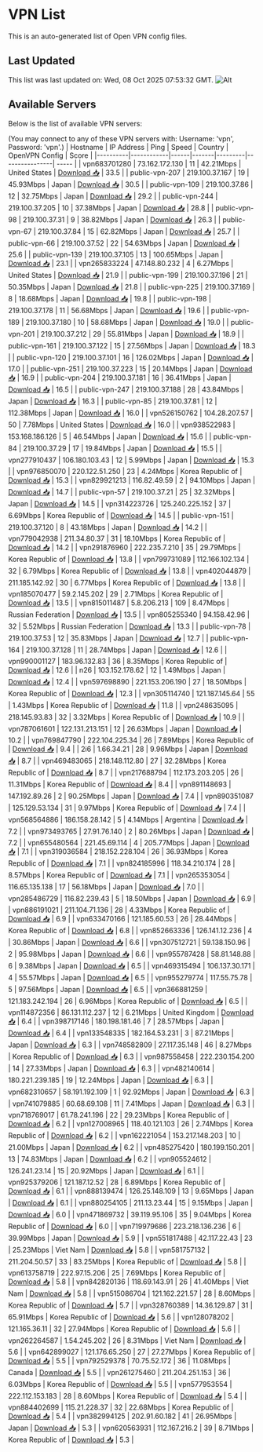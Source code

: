 # VPN List

This is an auto-generated list of Open VPN config files.

## Last Updated

This list was last updated on: Wed, 08 Oct 2025 07:53:32 GMT.
![Alt](https://repobeats.axiom.co/api/embed/186b98318ef1479477931607c1ad7d823f12451f.svg "Repobeats analytics image")

## Available Servers

Below is the list of available VPN servers:

(You may connect to any of these VPN servers with: Username: 'vpn', Password: 'vpn'.)
| Hostname | IP Address | Ping | Speed | Country | OpenVPN Config | Score |
|----------|------------|------|-------|---------|----------------| ----- |
| vpn683701280 | 73.162.172.130 | 11 | 42.21Mbps | United States | [Download 📥](./configs/server_0_US.ovpn) | 33.5 |
| public-vpn-207 | 219.100.37.167 | 19 | 45.93Mbps | Japan | [Download 📥](./configs/server_1_JP.ovpn) | 30.5 |
| public-vpn-109 | 219.100.37.86 | 12 | 32.75Mbps | Japan | [Download 📥](./configs/server_2_JP.ovpn) | 29.2 |
| public-vpn-244 | 219.100.37.205 | 10 | 37.38Mbps | Japan | [Download 📥](./configs/server_3_JP.ovpn) | 28.8 |
| public-vpn-98 | 219.100.37.31 | 9 | 38.82Mbps | Japan | [Download 📥](./configs/server_4_JP.ovpn) | 26.3 |
| public-vpn-67 | 219.100.37.84 | 15 | 62.82Mbps | Japan | [Download 📥](./configs/server_5_JP.ovpn) | 25.7 |
| public-vpn-66 | 219.100.37.52 | 22 | 54.63Mbps | Japan | [Download 📥](./configs/server_6_JP.ovpn) | 25.6 |
| public-vpn-139 | 219.100.37.105 | 13 | 100.65Mbps | Japan | [Download 📥](./configs/server_7_JP.ovpn) | 23.1 |
| vpn265833224 | 47.148.80.232 | 4 | 6.27Mbps | United States | [Download 📥](./configs/server_8_US.ovpn) | 21.9 |
| public-vpn-199 | 219.100.37.196 | 21 | 50.35Mbps | Japan | [Download 📥](./configs/server_9_JP.ovpn) | 21.8 |
| public-vpn-225 | 219.100.37.169 | 8 | 18.68Mbps | Japan | [Download 📥](./configs/server_10_JP.ovpn) | 19.8 |
| public-vpn-198 | 219.100.37.178 | 11 | 56.68Mbps | Japan | [Download 📥](./configs/server_11_JP.ovpn) | 19.6 |
| public-vpn-189 | 219.100.37.180 | 10 | 58.68Mbps | Japan | [Download 📥](./configs/server_12_JP.ovpn) | 19.0 |
| public-vpn-201 | 219.100.37.212 | 29 | 55.81Mbps | Japan | [Download 📥](./configs/server_13_JP.ovpn) | 18.9 |
| public-vpn-161 | 219.100.37.122 | 15 | 27.56Mbps | Japan | [Download 📥](./configs/server_14_JP.ovpn) | 18.3 |
| public-vpn-120 | 219.100.37.101 | 16 | 126.02Mbps | Japan | [Download 📥](./configs/server_15_JP.ovpn) | 17.0 |
| public-vpn-251 | 219.100.37.223 | 15 | 20.14Mbps | Japan | [Download 📥](./configs/server_16_JP.ovpn) | 16.9 |
| public-vpn-204 | 219.100.37.181 | 16 | 36.41Mbps | Japan | [Download 📥](./configs/server_17_JP.ovpn) | 16.5 |
| public-vpn-247 | 219.100.37.188 | 28 | 43.84Mbps | Japan | [Download 📥](./configs/server_18_JP.ovpn) | 16.3 |
| public-vpn-85 | 219.100.37.81 | 12 | 112.38Mbps | Japan | [Download 📥](./configs/server_19_JP.ovpn) | 16.0 |
| vpn526150762 | 104.28.207.57 | 50 | 7.78Mbps | United States | [Download 📥](./configs/server_20_US.ovpn) | 16.0 |
| vpn938522983 | 153.168.186.126 | 5 | 46.54Mbps | Japan | [Download 📥](./configs/server_21_JP.ovpn) | 15.6 |
| public-vpn-84 | 219.100.37.29 | 17 | 19.84Mbps | Japan | [Download 📥](./configs/server_22_JP.ovpn) | 15.5 |
| vpn277910437 | 106.180.103.43 | 12 | 5.99Mbps | Japan | [Download 📥](./configs/server_23_JP.ovpn) | 15.3 |
| vpn976850070 | 220.122.51.250 | 23 | 4.24Mbps | Korea Republic of | [Download 📥](./configs/server_24_KR.ovpn) | 15.3 |
| vpn829921213 | 116.82.49.59 | 2 | 94.10Mbps | Japan | [Download 📥](./configs/server_25_JP.ovpn) | 14.7 |
| public-vpn-57 | 219.100.37.21 | 25 | 32.32Mbps | Japan | [Download 📥](./configs/server_26_JP.ovpn) | 14.5 |
| vpn314223726 | 125.240.225.152 | 37 | 6.69Mbps | Korea Republic of | [Download 📥](./configs/server_27_KR.ovpn) | 14.5 |
| public-vpn-151 | 219.100.37.120 | 8 | 43.18Mbps | Japan | [Download 📥](./configs/server_28_JP.ovpn) | 14.2 |
| vpn779042938 | 211.34.80.37 | 31 | 18.10Mbps | Korea Republic of | [Download 📥](./configs/server_29_KR.ovpn) | 14.2 |
| vpn291876960 | 222.235.7.210 | 35 | 29.79Mbps | Korea Republic of | [Download 📥](./configs/server_30_KR.ovpn) | 13.8 |
| vpn799731089 | 112.166.102.134 | 32 | 6.79Mbps | Korea Republic of | [Download 📥](./configs/server_31_KR.ovpn) | 13.8 |
| vpn402044879 | 211.185.142.92 | 30 | 6.77Mbps | Korea Republic of | [Download 📥](./configs/server_32_KR.ovpn) | 13.8 |
| vpn185070477 | 59.2.145.202 | 29 | 2.71Mbps | Korea Republic of | [Download 📥](./configs/server_33_KR.ovpn) | 13.5 |
| vpn815011487 | 5.8.206.213 | 109 | 8.47Mbps | Russian Federation | [Download 📥](./configs/server_34_RU.ovpn) | 13.5 |
| vpn805255340 | 94.158.42.96 | 32 | 5.52Mbps | Russian Federation | [Download 📥](./configs/server_35_RU.ovpn) | 13.3 |
| public-vpn-78 | 219.100.37.53 | 12 | 35.83Mbps | Japan | [Download 📥](./configs/server_36_JP.ovpn) | 12.7 |
| public-vpn-164 | 219.100.37.128 | 11 | 28.74Mbps | Japan | [Download 📥](./configs/server_37_JP.ovpn) | 12.6 |
| vpn990001127 | 183.96.132.83 | 36 | 8.35Mbps | Korea Republic of | [Download 📥](./configs/server_38_KR.ovpn) | 12.6 |
| n26 | 103.152.178.62 | 12 | 1.49Mbps | Japan | [Download 📥](./configs/server_39_JP.ovpn) | 12.4 |
| vpn597698890 | 221.153.206.190 | 27 | 18.50Mbps | Korea Republic of | [Download 📥](./configs/server_40_KR.ovpn) | 12.3 |
| vpn305114740 | 121.187.145.64 | 55 | 1.43Mbps | Korea Republic of | [Download 📥](./configs/server_41_KR.ovpn) | 11.8 |
| vpn248635095 | 218.145.93.83 | 32 | 3.32Mbps | Korea Republic of | [Download 📥](./configs/server_42_KR.ovpn) | 10.9 |
| vpn787061601 | 122.131.213.151 | 12 | 26.63Mbps | Japan | [Download 📥](./configs/server_43_JP.ovpn) | 10.2 |
| vpn769847790 | 222.104.225.34 | 26 | 7.89Mbps | Korea Republic of | [Download 📥](./configs/server_44_KR.ovpn) | 9.4 |
| 2i6 | 1.66.34.21 | 28 | 9.96Mbps | Japan | [Download 📥](./configs/server_45_JP.ovpn) | 8.7 |
| vpn469483065 | 218.148.112.80 | 27 | 32.28Mbps | Korea Republic of | [Download 📥](./configs/server_46_KR.ovpn) | 8.7 |
| vpn217688794 | 112.173.203.205 | 26 | 11.31Mbps | Korea Republic of | [Download 📥](./configs/server_47_KR.ovpn) | 8.4 |
| vpn891148693 | 147.192.89.26 | 2 | 90.25Mbps | Japan | [Download 📥](./configs/server_48_JP.ovpn) | 7.4 |
| vpn890351087 | 125.129.53.134 | 31 | 9.97Mbps | Korea Republic of | [Download 📥](./configs/server_49_KR.ovpn) | 7.4 |
| vpn568564886 | 186.158.28.142 | 5 | 4.14Mbps | Argentina | [Download 📥](./configs/server_50_AR.ovpn) | 7.2 |
| vpn973493765 | 27.91.76.140 | 2 | 80.26Mbps | Japan | [Download 📥](./configs/server_51_JP.ovpn) | 7.2 |
| vpn655480564 | 221.45.69.114 | 4 | 205.77Mbps | Japan | [Download 📥](./configs/server_52_JP.ovpn) | 7.1 |
| vpn319036584 | 218.152.228.104 | 26 | 36.93Mbps | Korea Republic of | [Download 📥](./configs/server_53_KR.ovpn) | 7.1 |
| vpn824185996 | 118.34.210.174 | 28 | 8.57Mbps | Korea Republic of | [Download 📥](./configs/server_54_KR.ovpn) | 7.1 |
| vpn265353054 | 116.65.135.138 | 17 | 56.18Mbps | Japan | [Download 📥](./configs/server_55_JP.ovpn) | 7.0 |
| vpn285486729 | 116.82.239.43 | 5 | 18.50Mbps | Japan | [Download 📥](./configs/server_56_JP.ovpn) | 6.9 |
| vpn886191021 | 211.104.71.136 | 28 | 4.33Mbps | Korea Republic of | [Download 📥](./configs/server_57_KR.ovpn) | 6.9 |
| vpn633470166 | 121.185.60.53 | 26 | 28.44Mbps | Korea Republic of | [Download 📥](./configs/server_58_KR.ovpn) | 6.8 |
| vpn852663336 | 126.141.12.236 | 4 | 30.86Mbps | Japan | [Download 📥](./configs/server_59_JP.ovpn) | 6.6 |
| vpn307512721 | 59.138.150.96 | 2 | 95.98Mbps | Japan | [Download 📥](./configs/server_60_JP.ovpn) | 6.6 |
| vpn955787428 | 58.81.148.88 | 6 | 9.38Mbps | Japan | [Download 📥](./configs/server_61_JP.ovpn) | 6.5 |
| vpn469315494 | 106.137.30.171 | 4 | 55.57Mbps | Japan | [Download 📥](./configs/server_62_JP.ovpn) | 6.5 |
| vpn955279774 | 117.55.75.78 | 5 | 97.56Mbps | Japan | [Download 📥](./configs/server_63_JP.ovpn) | 6.5 |
| vpn366881259 | 121.183.242.194 | 26 | 6.96Mbps | Korea Republic of | [Download 📥](./configs/server_64_KR.ovpn) | 6.5 |
| vpn114872356 | 86.131.112.237 | 12 | 6.21Mbps | United Kingdom | [Download 📥](./configs/server_65_GB.ovpn) | 6.4 |
| vpn398717146 | 180.198.181.46 | 7 | 28.57Mbps | Japan | [Download 📥](./configs/server_66_JP.ovpn) | 6.4 |
| vpn133548335 | 182.164.53.231 | 3 | 87.21Mbps | Japan | [Download 📥](./configs/server_67_JP.ovpn) | 6.3 |
| vpn748582809 | 27.117.35.148 | 46 | 8.27Mbps | Korea Republic of | [Download 📥](./configs/server_68_KR.ovpn) | 6.3 |
| vpn987558458 | 222.230.154.200 | 14 | 27.33Mbps | Japan | [Download 📥](./configs/server_69_JP.ovpn) | 6.3 |
| vpn482140614 | 180.221.239.185 | 19 | 12.24Mbps | Japan | [Download 📥](./configs/server_70_JP.ovpn) | 6.3 |
| vpn682310657 | 58.191.192.109 | 1 | 92.92Mbps | Japan | [Download 📥](./configs/server_71_JP.ovpn) | 6.3 |
| vpn741079885 | 60.68.69.108 | 11 | 7.41Mbps | Japan | [Download 📥](./configs/server_72_JP.ovpn) | 6.3 |
| vpn718769017 | 61.78.241.196 | 22 | 29.23Mbps | Korea Republic of | [Download 📥](./configs/server_73_KR.ovpn) | 6.2 |
| vpn127008965 | 118.40.121.103 | 26 | 2.74Mbps | Korea Republic of | [Download 📥](./configs/server_74_KR.ovpn) | 6.2 |
| vpn162221054 | 153.217.148.203 | 10 | 21.00Mbps | Japan | [Download 📥](./configs/server_75_JP.ovpn) | 6.2 |
| vpn485275420 | 180.199.150.201 | 13 | 74.83Mbps | Japan | [Download 📥](./configs/server_76_JP.ovpn) | 6.2 |
| vpn905524612 | 126.241.23.14 | 15 | 20.92Mbps | Japan | [Download 📥](./configs/server_77_JP.ovpn) | 6.1 |
| vpn925379206 | 121.187.12.52 | 28 | 6.89Mbps | Korea Republic of | [Download 📥](./configs/server_78_KR.ovpn) | 6.1 |
| vpn888139474 | 126.25.148.109 | 13 | 9.65Mbps | Japan | [Download 📥](./configs/server_79_JP.ovpn) | 6.1 |
| vpn880254105 | 211.13.23.44 | 15 | 9.15Mbps | Japan | [Download 📥](./configs/server_80_JP.ovpn) | 6.0 |
| vpn471869732 | 39.119.95.106 | 35 | 9.04Mbps | Korea Republic of | [Download 📥](./configs/server_81_KR.ovpn) | 6.0 |
| vpn719979686 | 223.218.136.236 | 6 | 39.99Mbps | Japan | [Download 📥](./configs/server_82_JP.ovpn) | 5.9 |
| vpn551817488 | 42.117.22.43 | 23 | 25.23Mbps | Viet Nam | [Download 📥](./configs/server_83_VN.ovpn) | 5.8 |
| vpn581757132 | 211.204.50.57 | 33 | 83.25Mbps | Korea Republic of | [Download 📥](./configs/server_84_KR.ovpn) | 5.8 |
| vpn613758719 | 222.97.15.206 | 25 | 7.69Mbps | Korea Republic of | [Download 📥](./configs/server_85_KR.ovpn) | 5.8 |
| vpn842820136 | 118.69.143.91 | 26 | 41.40Mbps | Viet Nam | [Download 📥](./configs/server_86_VN.ovpn) | 5.8 |
| vpn515086704 | 121.162.221.57 | 28 | 8.60Mbps | Korea Republic of | [Download 📥](./configs/server_87_KR.ovpn) | 5.7 |
| vpn328760389 | 14.36.129.87 | 31 | 65.91Mbps | Korea Republic of | [Download 📥](./configs/server_88_KR.ovpn) | 5.6 |
| vpn128078202 | 121.165.36.11 | 32 | 27.94Mbps | Korea Republic of | [Download 📥](./configs/server_89_KR.ovpn) | 5.6 |
| vpn262264587 | 1.54.245.202 | 26 | 8.31Mbps | Viet Nam | [Download 📥](./configs/server_90_VN.ovpn) | 5.6 |
| vpn642899027 | 121.176.65.250 | 27 | 27.27Mbps | Korea Republic of | [Download 📥](./configs/server_91_KR.ovpn) | 5.5 |
| vpn792529378 | 70.75.52.172 | 36 | 11.08Mbps | Canada | [Download 📥](./configs/server_92_CA.ovpn) | 5.5 |
| vpn261275460 | 211.204.251.153 | 36 | 6.03Mbps | Korea Republic of | [Download 📥](./configs/server_93_KR.ovpn) | 5.5 |
| vpn577953554 | 222.112.153.183 | 28 | 8.60Mbps | Korea Republic of | [Download 📥](./configs/server_94_KR.ovpn) | 5.4 |
| vpn884402699 | 115.21.228.37 | 32 | 22.68Mbps | Korea Republic of | [Download 📥](./configs/server_95_KR.ovpn) | 5.4 |
| vpn382994125 | 202.91.60.182 | 41 | 26.95Mbps | Japan | [Download 📥](./configs/server_96_JP.ovpn) | 5.3 |
| vpn620563931 | 112.167.216.2 | 39 | 8.71Mbps | Korea Republic of | [Download 📥](./configs/server_97_KR.ovpn) | 5.3 |
